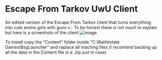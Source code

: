 # Escape From Tarkov UwU Client
 An edited version of the Escape From Tarkov client that turns everything into cute anime girls with guns c:.
 To be honest there is not much to explain but here is a screeshots of the client
 ![image](https://user-images.githubusercontent.com/91342186/203104064-725da284-ca97-4863-9ddd-7273016f2062.png)
 
 To install copy the "Content" folder inside "C:\Battlestate Games\BsgLauncher" and raplace all maching files
 (I recomend backing up all the data in the Content file in a .zip just in case)
